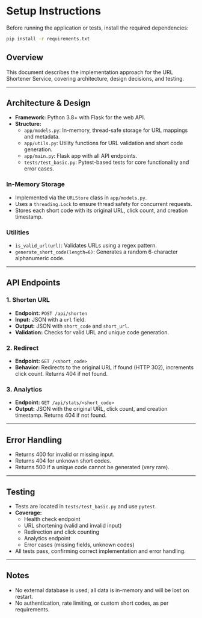 # Setup Instructions

Before running the application or tests, install the required dependencies:

```sh
pip install -r requirements.txt
```

## Overview
This document describes the implementation approach for the URL Shortener Service, covering architecture, design decisions, and testing.

---

## Architecture & Design

- **Framework:** Python 3.8+ with Flask for the web API.
- **Structure:**
  - `app/models.py`: In-memory, thread-safe storage for URL mappings and metadata.
  - `app/utils.py`: Utility functions for URL validation and short code generation.
  - `app/main.py`: Flask app with all API endpoints.
  - `tests/test_basic.py`: Pytest-based tests for core functionality and error cases.

### In-Memory Storage
- Implemented via the `URLStore` class in `app/models.py`.
- Uses a `threading.Lock` to ensure thread safety for concurrent requests.
- Stores each short code with its original URL, click count, and creation timestamp.

### Utilities
- `is_valid_url(url)`: Validates URLs using a regex pattern.
- `generate_short_code(length=6)`: Generates a random 6-character alphanumeric code.

---

## API Endpoints

### 1. Shorten URL
- **Endpoint:** `POST /api/shorten`
- **Input:** JSON with a `url` field.
- **Output:** JSON with `short_code` and `short_url`.
- **Validation:** Checks for valid URL and unique code generation.

### 2. Redirect
- **Endpoint:** `GET /<short_code>`
- **Behavior:** Redirects to the original URL if found (HTTP 302), increments click count. Returns 404 if not found.

### 3. Analytics
- **Endpoint:** `GET /api/stats/<short_code>`
- **Output:** JSON with the original URL, click count, and creation timestamp. Returns 404 if not found.

---

## Error Handling
- Returns 400 for invalid or missing input.
- Returns 404 for unknown short codes.
- Returns 500 if a unique code cannot be generated (very rare).

---

## Testing
- Tests are located in `tests/test_basic.py` and use `pytest`.
- **Coverage:**
  - Health check endpoint
  - URL shortening (valid and invalid input)
  - Redirection and click counting
  - Analytics endpoint
  - Error cases (missing fields, unknown codes)
- All tests pass, confirming correct implementation and error handling.

---

## Notes
- No external database is used; all data is in-memory and will be lost on restart.
- No authentication, rate limiting, or custom short codes, as per requirements.
